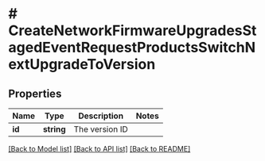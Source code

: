 # # CreateNetworkFirmwareUpgradesStagedEventRequestProductsSwitchNextUpgradeToVersion

## Properties

Name | Type | Description | Notes
------------ | ------------- | ------------- | -------------
**id** | **string** | The version ID |

[[Back to Model list]](../../README.md#models) [[Back to API list]](../../README.md#endpoints) [[Back to README]](../../README.md)

